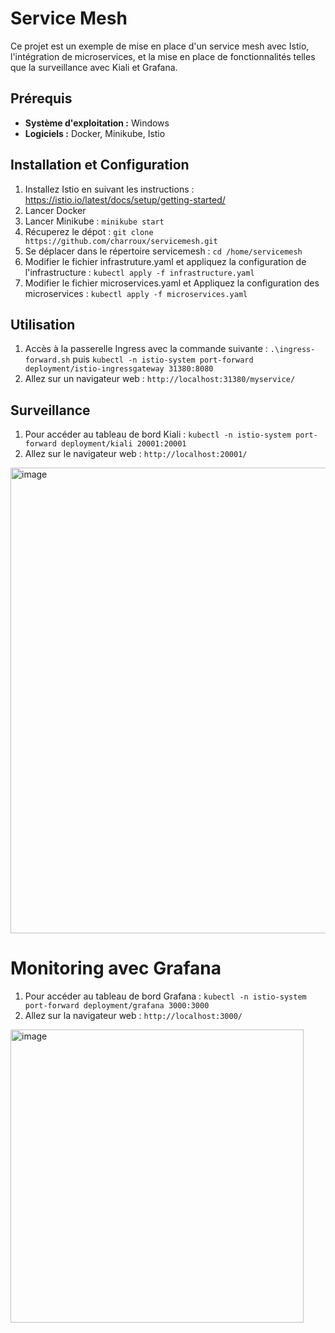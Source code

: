 # Service Mesh

Ce projet est un exemple de mise en place d'un service mesh avec Istio, l'intégration de microservices, et la mise en place de fonctionnalités telles que  la surveillance avec Kiali et Grafana.

## Prérequis
- **Système d'exploitation :** Windows
- **Logiciels :** Docker, Minikube, Istio

## Installation et Configuration
1. Installez Istio en suivant les instructions : https://istio.io/latest/docs/setup/getting-started/
2. Lancer Docker
3. Lancer Minikube : `minikube start`
4. Récuperez le dépot : `git clone https://github.com/charroux/servicemesh.git`
5. Se déplacer dans le répertoire servicemesh : `cd /home/servicemesh`
6. Modifier le fichier infrastruture.yaml et appliquez la configuration de l'infrastructure : `kubectl apply -f infrastructure.yaml`
7. Modifier le fichier microservices.yaml et Appliquez la configuration des microservices : `kubectl apply -f microservices.yaml`

## Utilisation
1. Accès à la passerelle Ingress avec la commande suivante : `.\ingress-forward.sh` puis `kubectl -n istio-system port-forward deployment/istio-ingressgateway 31380:8080`
2. Allez sur un navigateur web : `http://localhost:31380/myservice/`

## Surveillance
1. Pour accéder au tableau de bord Kiali : `kubectl -n istio-system port-forward deployment/kiali 20001:20001`
2. Allez sur le navigateur web : `http://localhost:20001/`

<img width="745" alt="image" src="https://github.com/BATHILYMoussa/kubernetes-minikube/assets/114112293/81cce594-03c5-42b7-ba16-a507def445a9">

# Monitoring avec Grafana
1. Pour accéder au tableau de bord Grafana : `kubectl -n istio-system port-forward deployment/grafana 3000:3000`
2. Allez sur la navigateur web : `http://localhost:3000/`

<img width="469" alt="image" src="https://github.com/BATHILYMoussa/kubernetes-minikube/assets/114112293/35f4dfb2-eb73-4d77-a414-11ea0ff765bb">



